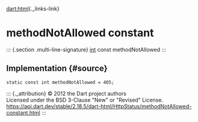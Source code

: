 [dart:html](../../dart-html/dart-html-library){._links-link}

methodNotAllowed constant
=========================

::: {.section .multi-line-signature}
[int](../../dart-core/int-class) const methodNotAllowed
:::

Implementation {#source}
--------------

``` {.language-dart data-language="dart"}
static const int methodNotAllowed = 405;
```

::: {._attribution}
© 2012 the Dart project authors\
Licensed under the BSD 3-Clause \"New\" or \"Revised\" License.\
<https://api.dart.dev/stable/2.18.5/dart-html/HttpStatus/methodNotAllowed-constant.html>
:::

